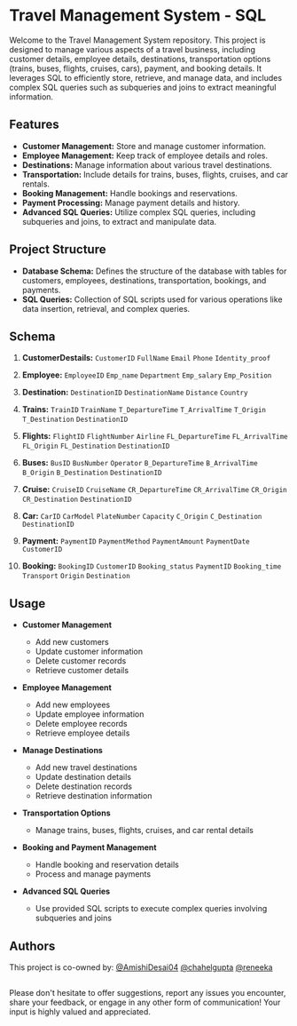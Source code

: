 # Travel Management System - SQL

Welcome to the Travel Management System repository. This project is designed to manage various aspects of a travel business, including customer details, employee details, destinations, transportation options (trains, buses, flights, cruises, cars), payment, and booking details. It leverages SQL to efficiently store, retrieve, and manage data, and includes complex SQL queries such as subqueries and joins to extract meaningful information.

## Features 

- **Customer Management:** Store and manage customer information.
- **Employee Management:** Keep track of employee details and roles.
- **Destinations:** Manage information about various travel destinations.
- **Transportation:** Include details for trains, buses, flights, cruises, and car rentals.
- **Booking Management:** Handle bookings and reservations.
- **Payment Processing:** Manage payment details and history.
- **Advanced SQL Queries:** Utilize complex SQL queries, including subqueries and joins, to extract and manipulate data.

## Project Structure

- **Database Schema:** Defines the structure of the database with tables for customers, employees, destinations, transportation, bookings, and payments.
- **SQL Queries:** Collection of SQL scripts used for various operations like data insertion, retrieval, and complex queries.

## Schema 

1. **CustomerDestails:** `CustomerID` `FullName` `Email` `Phone` `Identity_proof`
   
3. **Employee:** `EmployeeID` `Emp_name` `Department` `Emp_salary` `Emp_Position`
   
5. **Destination:** `DestinationID` `DestinationName` `Distance` `Country`
6. **Trains:** `TrainID` `TrainName` `T_DepartureTime` `T_ArrivalTime` `T_Origin` `T_Destination` `DestinationID`
7. **Flights:** `FlightID` `FlightNumber` `Airline` `FL_DepartureTime` `FL_ArrivalTime` `FL_Origin` `FL_Destination` `DestinationID`
8. **Buses:** `BusID` `BusNumber` `Operator` `B_DepartureTime` `B_ArrivalTime` `B_Origin` `B_Destination` `DestinationID`
9. **Cruise:** `CruiseID` `CruiseName` `CR_DepartureTime` `CR_ArrivalTime` `CR_Origin` `CR_Destination` `DestinationID`
10. **Car:** `CarID` `CarModel` `PlateNumber` `Capacity` `C_Origin` `C_Destination` `DestinationID`
11. **Payment:** `PaymentID` `PaymentMethod` `PaymentAmount` `PaymentDate` `CustomerID`
12. **Booking:** `BookingID` `CustomerID` `Booking_status` `PaymentID` `Booking_time` `Transport` `Origin` `Destination`

## Usage

* **Customer Management**

   - Add new customers
   - Update customer information
   - Delete customer records
   - Retrieve customer details

* **Employee Management**

   - Add new employees
   - Update employee information
   - Delete employee records
   - Retrieve employee details

* **Manage Destinations**

   - Add new travel destinations
   - Update destination details
   - Delete destination records
   - Retrieve destination information

* **Transportation Options**

   - Manage trains, buses, flights, cruises, and car rental details

* **Booking and Payment Management**

   - Handle booking and reservation details
   - Process and manage payments
  
* **Advanced SQL Queries**

   - Use provided SQL scripts to execute complex queries involving subqueries and joins

## Authors 

This project is co-owned by: [@AmishiDesai04](https://www.github.com/AmishiDesai04) [@chahelgupta](https://www.github.com/chahelgupta) [@reneeka](https://www.github.com/reneeka) 

##

Please don't hesitate to offer suggestions, report any issues you encounter, share your feedback, or engage in any other form of communication! Your input is highly valued and appreciated.

